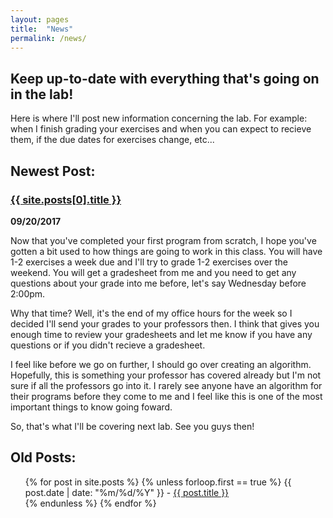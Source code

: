 ```yaml
---
layout: pages
title:  "News"
permalink: /news/
---
```


## Keep up-to-date with everything that's going on in the lab!

Here is where I'll post new information concerning the lab. For example: when I finish grading your exercises and when you can expect to recieve them, if the due dates for exercises change, etc...

## Newest Post:

### <a href="/cs135{{ site.posts[0].url }}">{{ site.posts[0].title }}</a>

**09/20/2017**

Now that you've completed your first program from scratch, I hope you've gotten a bit used to how things are going to work in this
class. You will have 1-2 exercises a week due and I'll try to grade 1-2 exercises over the weekend. You will get a gradesheet from
me and you need to get any questions about your grade into me before, let's say Wednesday before 2:00pm.

Why that time? Well, it's the end of my office hours for the week so I decided I'll send your grades to your professors then. I 
think that gives you enough time to review your gradesheets and let me know if you have any questions or if you didn't recieve a
gradesheet.

I feel like before we go on further, I should go over creating an algorithm. Hopefully, this is something your professor has covered
already but I'm not sure if all the professors go into it. I rarely see anyone have an algorithm for their programs before they
come to me and I feel like this is one of the most important things to know going foward.

So, that's what I'll be covering next lab. See you guys then!

## Old Posts:

<ul>
  {% for post in site.posts %}
    {% unless forloop.first == true %}
      {{ post.date | date: "%m/%d/%Y" }} - <a href="/cs135{{ post.url }}">{{ post.title }}</a>
      <br>
    {% endunless %}
  {% endfor %}
</ul>
